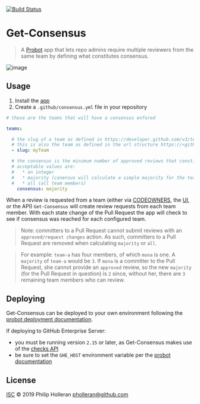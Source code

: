 [![Build Status](https://dev.azure.com/phholler/get-consensus/_apis/build/status/pholleran.get-consensus?branchName=master)](https://dev.azure.com/phholler/get-consensus/_build/latest?definitionId=3&branchName=master)

# Get-Consensus

> A [Probot](https://github.com/probot/probot) app that lets repo admins require multiple reviewers from the same team by defining what constitutes consensus.

![image](https://user-images.githubusercontent.com/4007128/52101103-c95f3b00-259f-11e9-942a-b0e41422e302.png)

## Usage

1. Install the [app](https://github.com/apps/get-consensus)
2. Create a `.github/consensus.yml` file in your repository

```yaml
# these are the teams that will have a consensus enfored

teams:

  # the slug of a team as defined in https://developer.github.com/v3/teams/#response
  # this is also the team as defined in the url structure https://<gitHubHost>/<org/<teams>/<slug>
  - slug: myTeam

  # the consensus is the minimum number of approved reviews that constitue a consensus
  # acceptable values are:
  #   * an integer
  #   * majority (conensus will calculate a simple majority for the team)
  #   * all (all team members)
    consensus: majority

```

When a review is requested from a team (either via [CODEOWNERS](https://help.github.com/articles/about-code-owners/), the [UI](https://help.github.com/articles/about-pull-request-reviews/#about-pull-request-reviews), or the API) `Get-Consensus` will create review requests from each team member. With each state change of the Pull Request the app will check to see if consensus was reached for each configured team.

> Note: committers to a Pull Request cannot submit reviews with an `approved/request changes` action. As such, committers to a Pull Request are removed when calculating `majority` or `all`.

> For example: `team-a` has four members, of which `mona` is one. A `majority` of `team-a` would be `3`. If `mona` is a committer to the Pull Request, she cannot provide an `approved` review, so the new `majority` (for the Pull Request in question) is `2` since, without her, there are `3` remaining team members who can review.

## Deploying

Get-Consensus can be deployed to your own environment following the [probot deployment documentation](https://probot.github.io/docs/deployment/).

If deploying to GitHub Enterprise Server:

* you must be running version `2.15` or later, as Get-Consensus makes use of the [checks API](https://developer.github.com/v3/checks/)
* be sure to set the `GHE_HOST` environment variable per the [probot documentation](https://probot.github.io/docs/github-api/#github-enterprise)

## License

[ISC](LICENSE) © 2019 Philip Holleran <pholleran@github.com>
